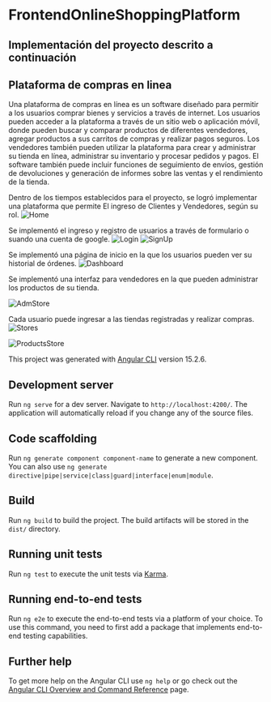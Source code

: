 # FrontendOnlineShoppingPlatform
## Implementación del proyecto descrito a continuación
## Plataforma de compras en linea

Una plataforma de compras en línea es un software diseñado para permitir a los usuarios comprar bienes y servicios a través de internet. Los usuarios pueden acceder a la plataforma a través de un sitio web o aplicación móvil, donde pueden buscar y comparar productos de diferentes vendedores, agregar productos a sus carritos de compras y realizar pagos seguros. Los vendedores también pueden utilizar la plataforma para crear y administrar su tienda en línea, administrar su inventario y procesar pedidos y pagos. El software también puede incluir funciones de seguimiento de envíos, gestión de devoluciones y generación de informes sobre las ventas y el rendimiento de la tienda.

Dentro de los tiempos establecidos para el proyecto, se logró implementar una plataforma que permite El ingreso de Clientes y Vendedores, según su rol.
![Home](https://user-images.githubusercontent.com/68021847/232731037-787f4e6c-7caf-4b8f-8026-c5f2b7063126.JPG)


Se implementó el ingreso y registro de usuarios a través de formulario o suando una cuenta de google.
![Login](https://user-images.githubusercontent.com/68021847/232731075-85ce7de7-ef0d-4f77-be5a-f4e916fb88bf.JPG)
![SignUp](https://user-images.githubusercontent.com/68021847/232731097-eca893bd-693d-4f78-83b0-f926b3d59110.JPG)


Se implementó una página de inicio en la que los usuarios pueden ver su historial de órdenes.
![Dashboard](https://user-images.githubusercontent.com/68021847/232730068-2a903267-f0d3-4986-b710-725248e97a7b.JPG)

Se implementó una interfaz para vendedores en la que pueden administrar los productos de su tienda.

![AdmStore](https://user-images.githubusercontent.com/68021847/232740240-2caeb310-5ad8-4ce4-9a60-e06af433654b.JPG)

Cada usuario puede ingresar a las tiendas registradas y realizar compras.
![Stores](https://user-images.githubusercontent.com/68021847/232730192-bb5fe811-e193-40c1-8eca-64b4402812d8.JPG)

![ProductsStore](https://user-images.githubusercontent.com/68021847/232730122-7a593fe0-8047-4eb2-8dd9-fa1d6097969c.JPG)

This project was generated with [Angular CLI](https://github.com/angular/angular-cli) version 15.2.6.

## Development server

Run `ng serve` for a dev server. Navigate to `http://localhost:4200/`. The application will automatically reload if you change any of the source files.

## Code scaffolding

Run `ng generate component component-name` to generate a new component. You can also use `ng generate directive|pipe|service|class|guard|interface|enum|module`.

## Build

Run `ng build` to build the project. The build artifacts will be stored in the `dist/` directory.

## Running unit tests

Run `ng test` to execute the unit tests via [Karma](https://karma-runner.github.io).

## Running end-to-end tests

Run `ng e2e` to execute the end-to-end tests via a platform of your choice. To use this command, you need to first add a package that implements end-to-end testing capabilities.

## Further help

To get more help on the Angular CLI use `ng help` or go check out the [Angular CLI Overview and Command Reference](https://angular.io/cli) page.
